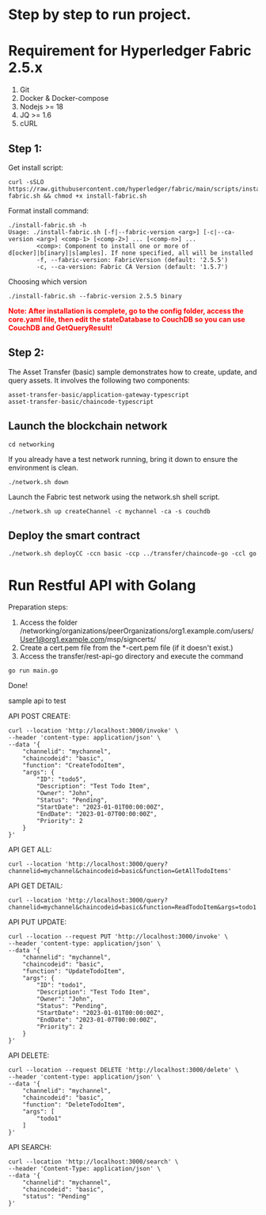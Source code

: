 Step by step to run project.
===============
# Requirement for Hyperledger Fabric 2.5.x
1. Git
2. Docker & Docker-compose
3. Nodejs >= 18
4. JQ >= 1.6
5. cURL

## Step 1:
Get install script:

```shell
curl -sSLO https://raw.githubusercontent.com/hyperledger/fabric/main/scripts/install-fabric.sh && chmod +x install-fabric.sh
```
Format install command:
```text
./install-fabric.sh -h
Usage: ./install-fabric.sh [-f|--fabric-version <arg>] [-c|--ca-version <arg>] <comp-1> [<comp-2>] ... [<comp-n>] ...
        <comp>: Component to install one or more of  d[ocker]|b[inary]|s[amples]. If none specified, all will be installed
        -f, --fabric-version: FabricVersion (default: '2.5.5')
        -c, --ca-version: Fabric CA Version (default: '1.5.7')
```
Choosing which version
```shell
./install-fabric.sh --fabric-version 2.5.5 binary
```

**<font color="red">Note: After installation is complete, go to the config folder, access the core.yaml file, then edit the stateDatabase to CouchDB so you can use CouchDB and GetQueryResult!</font>**
## Step 2:
The Asset Transfer (basic) sample demonstrates how to create, update, and query assets. It involves the following two components:
```text
asset-transfer-basic/application-gateway-typescript
asset-transfer-basic/chaincode-typescript
```
Launch the blockchain network
---------------

```shell
cd networking
```
If you already have a test network running, bring it down to ensure the environment is clean.
```shell
./network.sh down
```
Launch the Fabric test network using the network.sh shell script.
```shell
./network.sh up createChannel -c mychannel -ca -s couchdb
```
Deploy the smart contract
-------------------------

```shell
./network.sh deployCC -ccn basic -ccp ../transfer/chaincode-go -ccl go
```

# Run Restful API with Golang
Preparation steps:
1. Access the folder /networking/organizations/peerOrganizations/org1.example.com/users/User1@org1.example.com/msp/signcerts/
2. Create a cert.pem file from the *-cert.pem file (if it doesn't exist.)
3. Access the transfer/rest-api-go directory and execute the command
```
go run main.go
```
Done!

sample api to test

API POST CREATE:
```curl
curl --location 'http://localhost:3000/invoke' \
--header 'content-type: application/json' \
--data '{
    "channelid": "mychannel",
    "chaincodeid": "basic",
    "function": "CreateTodoItem",
    "args": {
        "ID": "todo5",
        "Description": "Test Todo Item",
        "Owner": "John",
        "Status": "Pending",
        "StartDate": "2023-01-01T00:00:00Z",
        "EndDate": "2023-01-07T00:00:00Z",
        "Priority": 2
    }
}'
```
API GET ALL:
```curl
curl --location 'http://localhost:3000/query?channelid=mychannel&chaincodeid=basic&function=GetAllTodoItems'
```
API GET DETAIL:
```curl
curl --location 'http://localhost:3000/query?channelid=mychannel&chaincodeid=basic&function=ReadTodoItem&args=todo1'
```

API PUT UPDATE:
```curl
curl --location --request PUT 'http://localhost:3000/invoke' \
--header 'content-type: application/json' \
--data '{
    "channelid": "mychannel",
    "chaincodeid": "basic",
    "function": "UpdateTodoItem",
    "args": {
        "ID": "todo1",
        "Description": "Test Todo Item",
        "Owner": "John",
        "Status": "Pending",
        "StartDate": "2023-01-01T00:00:00Z",
        "EndDate": "2023-01-07T00:00:00Z",
        "Priority": 2
    }
}'
```

API DELETE:
```curl
curl --location --request DELETE 'http://localhost:3000/delete' \
--header 'content-type: application/json' \
--data '{
    "channelid": "mychannel",
    "chaincodeid": "basic",
    "function": "DeleteTodoItem",
    "args": [
        "todo1"
    ]
}'
```

API SEARCH:
```curl
curl --location 'http://localhost:3000/search' \
--header 'Content-Type: application/json' \
--data '{
    "channelid": "mychannel",
    "chaincodeid": "basic",
    "status": "Pending"
}'
```